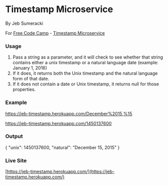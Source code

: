 # Timestamp Microservice
By Jeb Sumeracki

For [Free Code Camp](http://freecodecamp.com) - [Timestamp Microservice](http://www.freecodecamp.com/challenges/basejump-timestamp-microservice)

### Usage

1. Pass a string as a parameter, and it will check to see whether that string contains either a unix timestamp or a natural language date (example: January 1, 2016)
2. If it does, it returns both the Unix timestamp and the natural language form of that date.
3. If it does not contain a date or Unix timestamp, it returns null for those properties.

### Example
https://jeb-timestamp.herokuapp.com/December%2015,%15

https://jeb-timestamp.herokuapp.com/1450137600

### Output
{ "unix": 1450137600, "natural": "December 15, 2015" }

### Live Site
[https://jeb-timestamp.herokuapp.com/](https://jeb-timestamp.herokuapp.com/)
